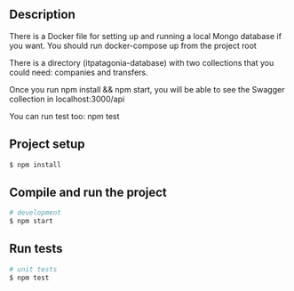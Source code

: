 ## Description

There is a Docker file for setting up and running a local Mongo database if you want. You should run docker-compose up from the project root

There is a directory (itpatagonia-database) with two collections that you could need: companies and transfers.

Once you run npm install && npm start, you will be able to see the Swagger collection in localhost:3000/api

You can run test too: npm test

## Project setup

```bash
$ npm install
```

## Compile and run the project

```bash
# development
$ npm start
```

## Run tests

```bash
# unit tests
$ npm test
```
